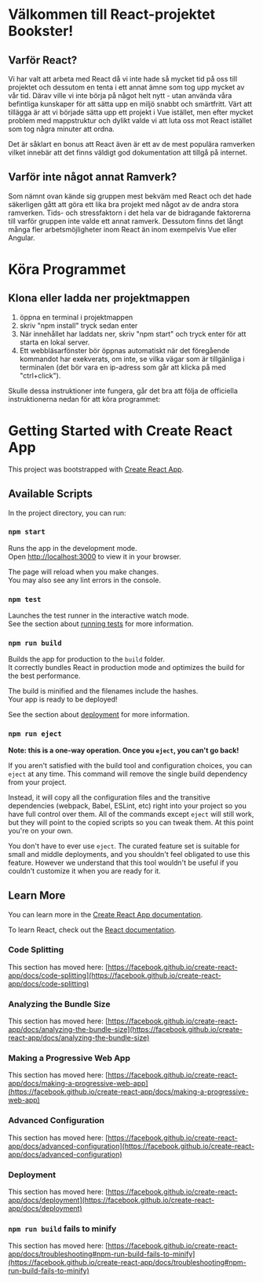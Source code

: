 # Välkommen till React-projektet Bookster!

## Varför React?

Vi har valt att arbeta med React då vi inte hade så mycket tid på oss till projektet och
dessutom en tenta i ett annat ämne som tog upp mycket av vår tid. Därav ville vi inte börja på
något helt nytt - utan använda våra befintliga kunskaper för att sätta upp en miljö snabbt och smärtfritt. Värt att tillägga är att vi började sätta upp ett projekt i Vue istället, men efter mycket problem med mappstruktur och dylikt valde vi att luta oss mot React istället som tog några minuter att ordna.

Det är såklart en bonus att React även är ett av de mest populära ramverken vilket innebär att det finns väldigt god dokumentation att tillgå på internet.

## Varför inte något annat Ramverk?

Som nämnt ovan kände sig gruppen mest bekväm med React och det hade säkerligen gått att göra ett lika bra
projekt med något av de andra stora ramverken. Tids- och stressfaktorn i det hela var de bidragande faktorerna till varför gruppen inte valde ett annat ramverk. Dessutom finns det långt många fler arbetsmöjligheter inom React än inom exempelvis Vue eller Angular.

# Köra Programmet

## Klona eller ladda ner projektmappen

1. öppna en terminal i projektmappen
2. skriv "npm install" tryck sedan enter
3. När innehållet har laddats ner, skriv "npm start" och tryck enter för att starta en lokal server.
4. Ett webbläsarfönster bör öppnas automatiskt när det föregående kommandot har exekverats, om inte, se vilka vägar som är tillgänliga i terminalen (det bör vara en ip-adress som går att klicka på med "ctrl+click").

Skulle dessa instruktioner inte fungera, går det bra att följa de officiella instruktionerna nedan för att köra programmet:

# Getting Started with Create React App

This project was bootstrapped with [Create React App](https://github.com/facebook/create-react-app).

## Available Scripts

In the project directory, you can run:

### `npm start`

Runs the app in the development mode.\
Open [http://localhost:3000](http://localhost:3000) to view it in your browser.

The page will reload when you make changes.\
You may also see any lint errors in the console.

### `npm test`

Launches the test runner in the interactive watch mode.\
See the section about [running tests](https://facebook.github.io/create-react-app/docs/running-tests) for more information.

### `npm run build`

Builds the app for production to the `build` folder.\
It correctly bundles React in production mode and optimizes the build for the best performance.

The build is minified and the filenames include the hashes.\
Your app is ready to be deployed!

See the section about [deployment](https://facebook.github.io/create-react-app/docs/deployment) for more information.

### `npm run eject`

**Note: this is a one-way operation. Once you `eject`, you can't go back!**

If you aren't satisfied with the build tool and configuration choices, you can `eject` at any time. This command will remove the single build dependency from your project.

Instead, it will copy all the configuration files and the transitive dependencies (webpack, Babel, ESLint, etc) right into your project so you have full control over them. All of the commands except `eject` will still work, but they will point to the copied scripts so you can tweak them. At this point you're on your own.

You don't have to ever use `eject`. The curated feature set is suitable for small and middle deployments, and you shouldn't feel obligated to use this feature. However we understand that this tool wouldn't be useful if you couldn't customize it when you are ready for it.

## Learn More

You can learn more in the [Create React App documentation](https://facebook.github.io/create-react-app/docs/getting-started).

To learn React, check out the [React documentation](https://reactjs.org/).

### Code Splitting

This section has moved here: [https://facebook.github.io/create-react-app/docs/code-splitting](https://facebook.github.io/create-react-app/docs/code-splitting)

### Analyzing the Bundle Size

This section has moved here: [https://facebook.github.io/create-react-app/docs/analyzing-the-bundle-size](https://facebook.github.io/create-react-app/docs/analyzing-the-bundle-size)

### Making a Progressive Web App

This section has moved here: [https://facebook.github.io/create-react-app/docs/making-a-progressive-web-app](https://facebook.github.io/create-react-app/docs/making-a-progressive-web-app)

### Advanced Configuration

This section has moved here: [https://facebook.github.io/create-react-app/docs/advanced-configuration](https://facebook.github.io/create-react-app/docs/advanced-configuration)

### Deployment

This section has moved here: [https://facebook.github.io/create-react-app/docs/deployment](https://facebook.github.io/create-react-app/docs/deployment)

### `npm run build` fails to minify

This section has moved here: [https://facebook.github.io/create-react-app/docs/troubleshooting#npm-run-build-fails-to-minify](https://facebook.github.io/create-react-app/docs/troubleshooting#npm-run-build-fails-to-minify)
